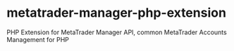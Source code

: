 # metatrader-manager-php-extension
PHP Extension for MetaTrader Manager API, common MetaTrader Accounts Management for PHP
